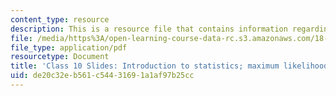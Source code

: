 ```yaml
---
content_type: resource
description: This is a resource file that contains information regarding class 10.
file: /media/https%3A/open-learning-course-data-rc.s3.amazonaws.com/18-05-introduction-to-probability-and-statistics-spring-2014/de20c32eb561c54431691a1af97b25cc_MIT18_05S14_class10_slides.pdf
file_type: application/pdf
resourcetype: Document
title: 'Class 10 Slides: Introduction to statistics; maximum likelihood estimates'
uid: de20c32e-b561-c544-3169-1a1af97b25cc
---
```

